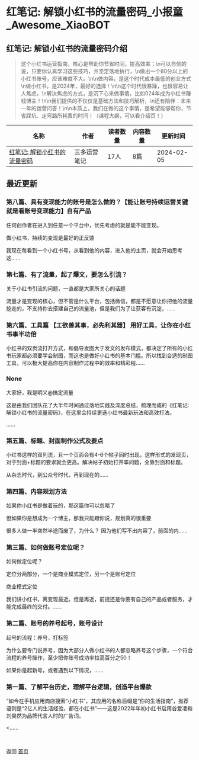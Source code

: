 # 红笔记: 解锁小红书的流量密码_小报童_Awesome_XiaoBOT

## 红笔记: 解锁小红书的流量密码介绍
> 这个小红书运营指南，核心是帮助你节省时间，提高效率；\n可以自信的说，只要你认真学习这些技巧，并坚定落地执行，\n做出一个80分以上的小红书账号，应该难度不大。\n\n做内容，是这个时代成本最低的创业方式\n做小红书，是2024年，最好的选择！\n\n这个时代很暴躁，也很容易让人焦虑，\n解决焦虑的方式，是沉下心来做事情，比如024年成为小红书赚钱博主！\n\n我们提供的不仅仅是基础方法和技巧解析，\n还有陪伴：未来一年的运营问答！\n\n本质上，我们在做的这个事情，是希望能够帮你，节省踩坑、走弯路所耗费的时间！（课程大纲，可以看介绍页！）  
  


|名称|作者|读者数量|内容数量|更新时间|
|---|---|---|---|---|
|[红笔记: 解锁小红书的流量密码](https://xiaobot.net/p/gdll666?refer=0b133df9-27dc-423b-8101-639049001c13)|三多运营笔记|17人|8篇|2024-02-05|

## 最近更新
### 第八篇、具有变现能力的账号是怎么做的？【能让账号持续运营关键就是看账号变现能力】自有产品

任何创作者在进入到任意一个平台中，优先考虑的就是能不能变现。

做小红书，持续的变现是最好的正反馈

我现在每看到一个小红书号，从看到他的内容，进入他的主页，就会开始思考这......

### 第七篇、有了流量，起了爆文，要怎么引流？

关于小红书引流的问题，一直都是大家所关心的话题

流量才是变现的核心，但不管是什么平台，包括微信，都是不愿意让你把他的流量挖走的，不支持你去搭建自己的流量池，但是我们为了让获客有沉淀，......

### 第六篇、工具篇 【工欲善其事，必先利其器】 用好工具，让你在小红书事半功倍

小红书的双页流打开方式，和倡导发图大于发文的发布模式，都决定了所有的小红书玩家都必须要学会制图，而这也是做好小红书的基本门槛。所以找到合适的制图工具，可以极大提高你在内容制作过程中的效率和精彩程......

### None

大家好，我是明义@搞定流量

这是由我们团队花了大半年时间通过落地实践及深度总结，梳理而成的《红笔记: 解锁小红书的流量密码》，在这里会持续更迭小红书最新玩法和高效打法。

......

### 第五篇、标题、封面制作公式及要点

小红书这样的双列流，且一个页面会有4-6个帖子同时出现，这样形式的发现页，对于封面+标题的要求就会更高。解决帖子初始打开率问题，全靠封面和标题。

从杂志时代，到公众号时代，再到现在的......

### 第四篇、内容规划方法

如果你小红书是做着玩的，那这篇你可以忽略了

但如果你是想成为一个博主，那我只能跟你说，规划真的很重要

很多人做一半突然半途而废了，为什么？ 因为他们写不出内容了，前面的内......

### 第三篇、如何做账号定位呢？

如何做定位呢？

定位分两部分，一个是商业模式定位，另一个是账号定位

商业模式定位

我们讲小红书，离变现最近。但是再近，前提还是你要有自己的产品或者服务，才能完成最终的交付。......

### 第二篇、账号的养号起号，账号设计

起号的流程：养号，打标签

为什么要专门说养号，因为大部分人做小红书的人都忽略养号这个步骤，一个符合流程的养号操作，至少把你账号成功率拉高百分之50！

如果你是起新号，或者遇到以下情况，......

### 第一篇、了解平台历史，理解平台逻辑，创造平台爆款

“如今在手机应用商店搜索“小红书”，其应用的名称后缀是“你的生活指南”，推荐语则是“2亿人的生活经验，都在小红书”——这是2022年年初小红书启用谷爱凌和刘昊然为品牌代言人时的广告词。

<......


<a href="https://github.com/Reno9527/awesome-xiaobot" style="color: white; text-decoration: none;">awesome-xiaobot</a>

返回 [首页](../README.md)
